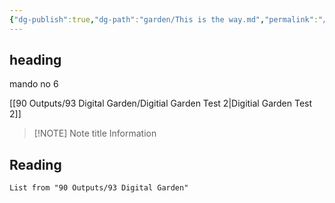 ```yaml
---
{"dg-publish":true,"dg-path":"garden/This is the way.md","permalink":"/garden/this-is-the-way/","created":"","updated":""}
---
```



## heading

mando no 6

[[90 Outputs/93 Digital Garden/Digitial Garden Test 2\|Digitial Garden Test 2]]

> [!NOTE] Note title
> Information

## Reading

``` dataview
List from "90 Outputs/93 Digital Garden"
```
